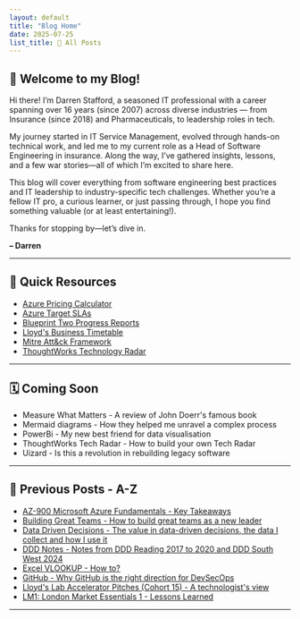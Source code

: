 ```yaml
---
layout: default
title: "Blog Home"
date: 2025-07-25
list_title: 🔁 All Posts
---
```


## 🌟 Welcome to my Blog!

Hi there! I’m Darren Stafford, a seasoned IT professional with a career spanning over 16 years (since 2007) across diverse industries — from Insurance (since 2018) and Pharmaceuticals, to leadership roles in tech.

My journey started in IT Service Management, evolved through hands-on technical work, and led me to my current role as a Head of Software Engineering in insurance. Along the way, I’ve gathered insights, lessons, and a few war stories—all of which I’m excited to share here.

This blog will cover everything from software engineering best practices and IT leadership to industry-specific tech challenges. Whether you’re a fellow IT pro, a curious learner, or just passing through, I hope you find something valuable (or at least entertaining!).

Thanks for stopping by—let’s dive in.

**– Darren**

---

## 🔗 Quick Resources

- [Azure Pricing Calculator](https://azure.microsoft.com/en-us/pricing/calculator/)
- [Azure Target SLAs](https://azurecharts.com/sla)
- [Blueprint Two Progress Reports](https://www.velonetic.co.uk/blueprint-two/progress/blueprint-two-progress-reports)
- [Lloyd's Business Timetable](https://www.lloyds.com/tools-and-systems/business-timetable)
- [Mitre Att&ck Framework](https://attack.mitre.org/)
- [ThoughtWorks Technology Radar](https://www.thoughtworks.com/en-gb/radar)

---

## 🗓️ Coming Soon

- Measure What Matters - A review of John Doerr's famous book
- Mermaid diagrams - How they helped me unravel a complex process
- PowerBi - My new best friend for data visualisation
- ThoughtWorks Tech Radar - How to build your own Tech Radar
- Uizard - Is this a revolution in rebuilding legacy software

---

## 🔁 Previous Posts - A-Z

- [AZ-900 Microsoft Azure Fundamentals - Key Takeaways](_posts/2025-07-25-AZ900.md)
- [Building Great Teams - How to build great teams as a new leader](_posts/2025-08-20-BuildingGreatTeams.md)
- [Data Driven Decisions - The value in data-driven decisions, the data I collect and how I use it](_posts/2025-09-27-DataDrivenDecisions.md)
- [DDD Notes - Notes from DDD Reading 2017 to 2020 and DDD South West 2024](_posts/2025-08-03-DDDNotes.md)
- [Excel VLOOKUP - How to?](_posts/2025-09-20-VLookUp.md)
- [GitHub - Why GitHub is the right direction for DevSecOps](_posts/2025-07-26-GitHubFuture.md)
- [Lloyd's Lab Accelerator Pitches (Cohort 15) - A technologist's view](_posts/2025-09-10-LloydsLabAccelerator2025.md)
- [LM1: London Market Essentials 1 - Lessons Learned](_posts/2025-08-02-LM12025.md)

---
